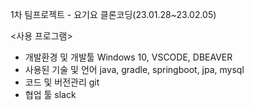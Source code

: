 1차 팀프로젝트 - 요기요 클론코딩(23.01.28~23.02.05)

<사용 프로그램>
- 개발환경 및 개발툴 
Windows 10, VSCODE, DBEAVER
- 사용된 기술 및 언어 
java, gradle, springboot, jpa, mysql
- 코드 및 버전관리 
git
- 협업 툴 slack

